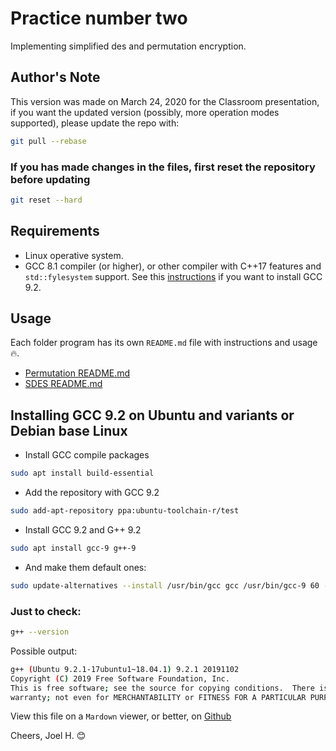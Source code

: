 # Practice number two
Implementing simplified des and permutation encryption.
## Author's Note
This version was made on March 24, 2020 for the Classroom presentation, if you want the updated version (possibly, more operation modes supported), please update the repo with:
```bash
git pull --rebase
```
### If you has made changes in the files, first reset the repository before updating
```bash
git reset --hard
```
## Requirements
- Linux operative system.
- GCC 8.1 compiler (or higher), or other compiler with C++17 features and `std::fylesystem` support. See this [instructions](#installing-gcc-92-on-ubuntu-and-variants-or-debian-base-linux) if you want to install GCC 9.2.

## Usage
Each folder program has its own `README.md` file with instructions and usage :fire:.
- [Permutation README.md](permutation/README.md)
- [SDES README.md](sdes/README.md)

## Installing GCC 9.2 on Ubuntu and variants or Debian base Linux
- Install GCC compile packages
```bash
sudo apt install build-essential
```
- Add the repository with GCC 9.2
```bash
sudo add-apt-repository ppa:ubuntu-toolchain-r/test
```
- Install GCC 9.2 and G++ 9.2
```bash
sudo apt install gcc-9 g++-9
```
- And make them default ones:
```bash
sudo update-alternatives --install /usr/bin/gcc gcc /usr/bin/gcc-9 60 --slave /usr/bin/g++ g++ /usr/bin/g++-9
```
### Just to check:
```bash
g++ --version
```
Possible output:
```bash
g++ (Ubuntu 9.2.1-17ubuntu1~18.04.1) 9.2.1 20191102
Copyright (C) 2019 Free Software Foundation, Inc.
This is free software; see the source for copying conditions.  There is NO
warranty; not even for MERCHANTABILITY or FITNESS FOR A PARTICULAR PURPOSE.
```

View this file on a `Mardown` viewer, or better, on [Github](https://github.com/JoelHernandez343/Cryptography/tree/master/P02)

Cheers, Joel H. :blush: